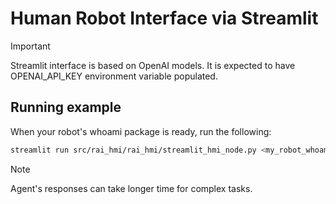 # Human Robot Interface via Streamlit

> [!IMPORTANT]
> Streamlit interface is based on OpenAI models. It is expected to have OPENAI_API_KEY environment variable populated.

## Running example

When your robot's whoami package is ready, run the following:

```bash
streamlit run src/rai_hmi/rai_hmi/streamlit_hmi_node.py <my_robot_whoami> # eg rosbot_xl_whoami
```

> [!NOTE]
> Agent's responses can take longer time for complex tasks.
